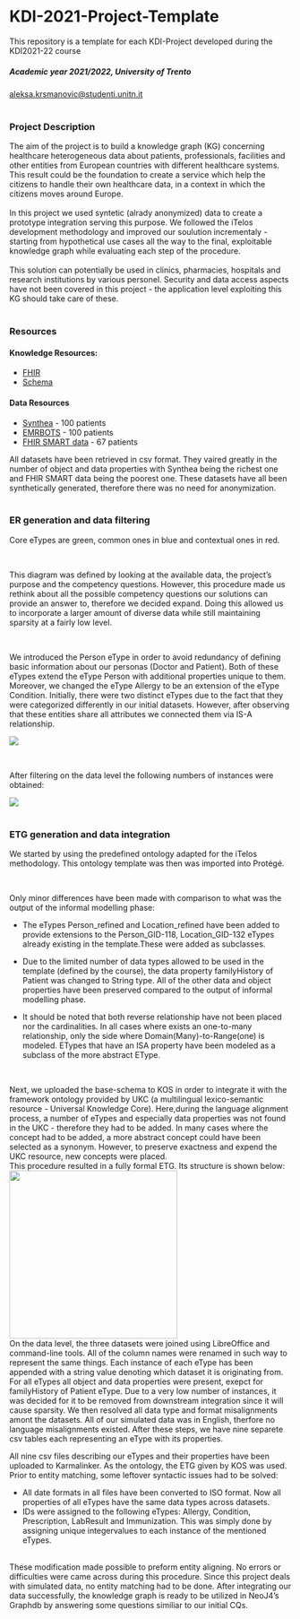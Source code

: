 # KDI-2021-Project-Template
This repository is a template for each KDI-Project developed during the KDI2021-22 course

##### Academic year 2021/2022, University of Trento
aleksa.krsmanovic@studenti.unitn.it
<br>
<br>

### Project Description
The aim of the project is to build a knowledge graph (KG) concerning healthcare heterogeneous data about patients, professionals, facilities and other entities from European countries with different healthcare systems. This result could be the foundation to create a service which help the citizens to handle their own healthcare data, in a context in which the citizens moves around Europe. <br> <br>
In this project we used syntetic (alrady anonymized) data to create a prototype integration serving this purpose. We followed the iTelos development methodology and improved our soulution incrementaly - starting from hypothetical use cases all the way to the final, exploitable knowledge graph while evaluating each step of the procedure. <br> <br>
This solution can potentially be used in clinics, pharmacies, hospitals and research institutions by various personel. Security and data access aspects have not been covered in this project - the application level exploiting this KG should take care of these.
<br>
<br>

### Resources
#### Knowledge Resources:
- [FHIR](https://www.hl7.org/fhir)
- [Schema](https://schema.org)

#### Data Resources  
- [Synthea](https://synthea.mitre.org/) - 100 patients
- [EMRBOTS](http://www.emrbots.org) - 100 patients
- [FHIR SMART data](https://github.com/smart-on-fhir/sample-patients) - 67 patients

All datasets have been retrieved in csv format. They vaired greatly in the number of object and data properties with Synthea being the richest one and FHIR SMART data being the poorest one. These datasets have all been synthetically generated, therefore there was no need for anonymization.
<br>
<br>

### ER generation and data filtering 

Core eTypes are green, common ones in blue and contextual ones in red.

<br>

This diagram was defined by looking at the available data, the project’s purpose and the competency questions. However, this procedure made us rethink about all the possible competency questions our solutions can provide an answer to, therefore we decided expand. Doing this allowed us to incorporate a larger amount of diverse data while still maintaining sparsity at a fairly low level.

<br>

We introduced the Person eType in order to avoid redundancy of defining basic information about our personas (Doctor and Patient). Both of these eTypes extend the eType Person with additional properties unique to them. Moreover, we changed the eType Allergy to be an extension of the eType Condition. Initially, there were two distinct eTypes due to the fact that they were categorized differently in our initial datasets. However, after observing that these entities share all attributes we connected them via IS-A relationship.

![](Images/ER.png)

<br>

After filtering on the data level the following numbers of instances were obtained: 

![](Images/data_level_filtering.png)
<br>
<br>

### ETG generation and data integration
 
We started by using the predefined ontology adapted for the iTelos methodology. This ontology template was then was imported into Protégé. 

<br>

Only minor differences have been made with comparison to what was the output of the informal modelling phase:

- The eTypes Person_refined and Location_refined have been added to provide extensions to the Person_GID-118, Location_GID-132 eTypes already existing in the template.These were added as subclasses.

- Due to the limited number of data types allowed to be used in the template (defined by the
course), the data property familyHistory of Patient was changed to String type. All of the
other data and object properties have been preserved compared to the output of informal modelling phase.
- It should be noted that both reverse relationship have not been placed nor the cardinalities.
In all cases where exists an one-to-many relationship, only the side where Domain(Many)-to-Range(one) is modeled.
ETypes that have an ISA property have been modeled as a subclass of the more abstract EType.

<br>

Next, we uploaded the base-schema to KOS in order to integrate it with the framework
ontology provided by UKC (a multilingual lexico-semantic resource - Universal Knowledge
Core).
Here,during the language alignment process, a number of eTypes and especially data properties
was not found in the UKC - therefore they had to be added. In many cases where the concept
had to be added, a more abstract concept could have been selected as a synonym. However,
to preserve exactness and expend the UKC resource, new concepts were placed.
<br>
This procedure resulted in a fully formal ETG. Its structure is shown below:
<br>
<img src="Images/structure_ETG.png" width="300" align="center">
<br>
On the data level, the three datasets were joined using LibreOffice and command-line tools. All of the column
names were renamed in such way to represent the same things. Each instance of each eType
has been appended with a string value denoting which dataset it is originating from. For all
eTypes all object and data properties were present, exepct for familyHistory of Patient eType.
Due to a very low number of instances, it was decided for it to be removed from downstream
integration since it will cause sparsity. We then resolved all data type and format misalignments amont the datasets. All of our
simulated data was in English, therfore no language misalignments existed. After these steps, we have nine separete csv tables each
representing an eType with its properties.
<br>


All nine csv files describing our eTypes and their properties have been uploaded to Karmalinker.
As the ontology, the ETG given by KOS was used. Prior to entity matching, some leftover syntactic issues
had to be solved:
- All date formats in all files have been converted to ISO format. Now all properties of all
eTypes have the same data types across datasets.
- IDs were assigned to the following eTypes: Allergy, Condition, Prescription, LabResult and Immunization. This was simply done by assigning unique integervalues to each instance of the mentioned eTypes.
<br>
These modification made possible to preform entity aligning. No errors or difficulties were
came across during this procedure. Since this project deals with simulated data, no entity matching had to be done. After integrating our data successfully, the knowledge graph is ready to be utilized in NeoJ4’s Graphdb by answering some questions similiar to our initial CQs.

